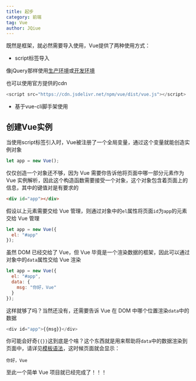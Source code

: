 ```yaml
---
title: 起步
category: 前端
tag: Vue
author: JQiue
---
```


既然是框架，就必然需要导入使用，Vue提供了两种使用方式：

+ script标签导入

像jQuery那样使用[生产环境](https://cn.vuejs.org/js/vue.min.js)或[开发环境](https://cn.vuejs.org/js/vue.js)

也可以使用官方提供的cdn

```javascript
<script src="https://cdn.jsdelivr.net/npm/vue/dist/vue.js"></script>
```

+ 基于vue-cli脚手架使用

## 创建Vue实例

当使用script标签引入时，Vue被注册了一个全局变量，通过这个变量就能创造实例对象

```javascript
let app = new Vue();
```

仅仅创造一个对象还不够，因为 Vue 需要你告诉他将页面中哪一部分元素作为 Vue 实例解析，因此这个构造函数需要接受一个对象，这个对象包含着页面上的信息，其中的键值对是有要求的

```html
<div id="app"></div>
```

假设以上元素需要交给 Vue 管理，则通过对象中的`el`属性将页面`id`为`app`的元素交给 Vue 管理

```javascript
let app = new Vue({
  el: "#app"
});
```

虽然 DOM 已经交给了 Vue，但 Vue 毕竟是一个渲染数据的框架，因此可以通过对象中的`data`属性交给 Vue 渲染

```javascript
let app = new Vue({
  el: "#app",
  data: {
    msg: "你好，Vue"
  }
});
```

这样就够了吗？当然还没有，还需要告诉 Vue 在 DOM 中哪个位置渲染`data`中的数据

```javascript
<div id="app">{{msg}}</div>
```

你可能会好奇`{{}}`这到底是个啥？这个东西就是用来帮助将`data`中的数据渲染到页面中，请详见[模板语法](/web/vue/2)，这时候页面就会显示：

`你好，Vue`

至此一个简单 Vue 项目就已经完成了！！！
